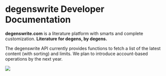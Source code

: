 # degenswrite Developer Documentation

**degenswrite.com** is a literature platform with smarts and complete customization.
**Literature for degens, by degens.**

The degenswrite API currently provides functions to fetch a list of the latest content (with sorting) and limits. We plan to introduce account-based operations by the next year.

![](/demo.png)
